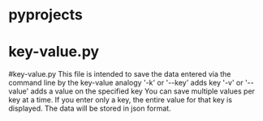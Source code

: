 # pyprojects
# key-value.py

#key-value.py
This file is intended to save the data entered via the command line by the key-value analogy
  '-k' or '--key' adds key
  '-v' or '--value' adds a value on the specified key
You can save multiple values per key at a time. If you enter only a key, the entire value for that key is displayed. The data will be stored in json format.
